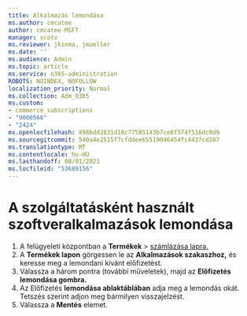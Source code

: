 ```yaml
---
title: Alkalmazás lemondása
ms.author: cmcatee
author: cmcatee-MSFT
manager: scotv
ms.reviewer: jkinma, jmueller
ms.date: ''
ms.audience: Admin
ms.topic: article
ms.service: o365-administration
ROBOTS: NOINDEX, NOFOLLOW
localization_priority: Normal
ms.collection: Adm_O365
ms.custom:
- commerce_subscriptions
- "9000566"
- "2424"
ms.openlocfilehash: 898bdd2831d10c77585143b7ce8f574f516dc0d9
ms.sourcegitcommit: 540a4e2515f7cfddee65519046454fc4437cd287
ms.translationtype: MT
ms.contentlocale: hu-HU
ms.lasthandoff: 08/01/2021
ms.locfileid: "53689156"
---
```

# <a name="how-to-cancel-software-as-a-service-apps"></a>A szolgáltatásként használt szoftveralkalmazások lemondása

1. A felügyeleti központban a **Termékek**  >  [számlázása lapra.](https://go.microsoft.com/fwlink/p/?linkid=842054)
2. A **Termékek lapon** görgessen le az **Alkalmazások szakaszhoz,** és keresse meg a lemondani kívánt előfizetést. 
3. Válassza a három pontra (további műveletek), majd az **Előfizetés lemondása gombra.**
4. Az Előfizetés **lemondása ablaktáblában** adja meg a lemondás okát. Tetszés szerint adjon meg bármilyen visszajelzést.
5. Válassza a **Mentés** elemet.